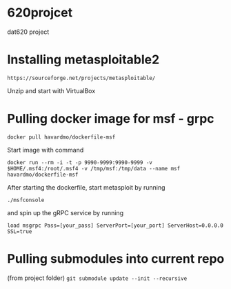 # 620projcet
dat620 project



# Installing metasploitable2
```https://sourceforge.net/projects/metasploitable/```

Unzip and start with VirtualBox



# Pulling docker image for msf - grpc
```docker pull havardmo/dockerfile-msf```

Start image with command 

```docker run --rm -i -t -p 9990-9999:9990-9999 -v $HOME/.msf4:/root/.msf4 -v /tmp/msf:/tmp/data --name msf havardmo/dockerfile-msf```

After starting the dockerfile, start metasploit by running 

```./msfconsole```

and spin up the gRPC service by running

```load msgrpc Pass=[your_pass] ServerPort=[your_port] ServerHost=0.0.0.0 SSL=true```



# Pulling submodules into current repo
(from project folder)
```git submodule update --init --recursive```


